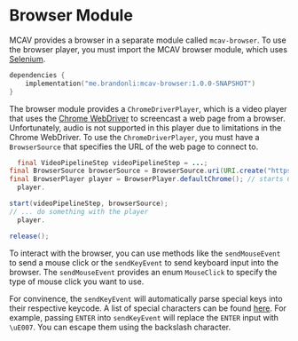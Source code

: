 # Browser Module

MCAV provides a browser in a separate module called `mcav-browser`. To use the browser player, you must import the MCAV
browser module, which uses [Selenium](https://www.selenium.dev/).

```kotlin
dependencies {
    implementation("me.brandonli:mcav-browser:1.0.0-SNAPSHOT")
}
```

The browser module provides a `ChromeDriverPlayer`, which is a video player that uses
the [Chrome WebDriver](https://developer.chrome.com/docs/chromedriver) to
screencast a web page from a browser. Unfortunately, audio is not supported in this player due to limitations in the
Chrome WebDriver. To use the `ChromeDriverPlayer`, you must have a `BrowserSource` that specifies the URL of the web
page to connect to.

```java
  final VideoPipelineStep videoPipelineStep = ...;
final BrowserSource browserSource = BrowserSource.uri(URI.create("https://www.google.com"), 100, 1920, 1080, 1);
final BrowserPlayer player = BrowserPlayer.defaultChrome(); // starts Chrome WebDriver with default arguments
  player.

start(videoPipelineStep, browserSource);
// ... do something with the player
  player.

release();
```

To interact with the browser, you can use methods like the `sendMouseEvent` to send a mouse click or the `sendKeyEvent`
to send keyboard input into the browser. The `sendMouseEvent` provides an enum `MouseClick` to specify the type of mouse
click you want to use.

For convinence, the `sendKeyEvent` will automatically parse special keys into their respective keycode. A list of
special characters can be found [here](https://www.selenium.dev/selenium/docs/api/java/org/openqa/selenium/Keys.html).
For example, passing `ENTER` into `sendKeyEvent` will replace the `ENTER` input with `\uE007`. You can escape them using
the backslash character.